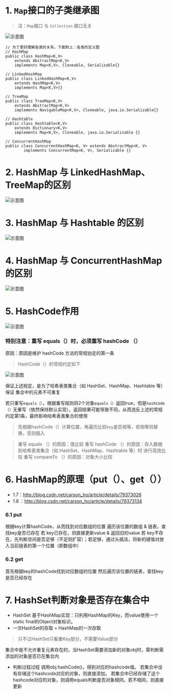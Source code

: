 # 1. `Map`接口的子类继承图
>注：`Map`接口 与 `Collection` 接口无关

![示意图](http://upload-images.jianshu.io/upload_images/944365-33093ba53e052dd5.png?imageMogr2/auto-orient/strip%7CimageView2/2/w/1240)



```
// 为了更好理解各类的关系，下面附上：各类的定义图
// HashMap 
public class HashMap<K,V> 
    extends AbstractMap<K,V> 
    implements Map<K,V>, Cloneable, Serializable{} 
 
// LinkedHashMap 
public class LinkedHashMap<K,V> 
    extends HashMap<K,V> 
    implements Map<K,V>{}

// TreeMap 
public class TreeMap<K,V> 
    extends AbstractMap<K,V> 
    implements NavigableMap<K,V>, Cloneable, java.io.Serializable{} 

// Hashtable 
public class Hashtable<K,V> 
    extends Dictionary<K,V> 
    implements Map<K,V>, Cloneable, java.io.Serializable {} 

// ConcurrentHashMap 
public class ConcurrentHashMap<K, V> extends AbstractMap<K, V> 
        implements ConcurrentMap<K, V>, Serializable {} 
```

# 2. HashMap 与 LinkedHashMap、TreeMap的区别

![示意图](http://upload-images.jianshu.io/upload_images/944365-d5e9d83cb1dd662f.png?imageMogr2/auto-orient/strip%7CimageView2/2/w/1240)


# 3. HashMap 与 Hashtable 的区别
![示意图](http://upload-images.jianshu.io/upload_images/944365-84ac966cd49e8fff.png?imageMogr2/auto-orient/strip%7CimageView2/2/w/1240)




# 4. HashMap 与 ConcurrentHashMap 的区别
![示意图](http://upload-images.jianshu.io/upload_images/944365-eab2bdec80d61e6a.png?imageMogr2/auto-orient/strip%7CimageView2/2/w/1240)


#  5. HashCode作用
![示意图](http://upload-images.jianshu.io/upload_images/944365-14444e0456c60bbe.png?imageMogr2/auto-orient/strip%7CimageView2/2/w/1240)

### 特别注意：重写 equals（）时，必须重写 hashCode （）
原因：原因是维护 hashCode 方法的常规协定的第一条
>HashCode（）的常规约定如下

![示意图](http://upload-images.jianshu.io/upload_images/944365-db4a7a0c3b5db069.png?imageMogr2/auto-orient/strip%7CimageView2/2/w/1240)

保证上述规定，是为了哈希表类集合（如 HashSet、HashMap、Hashtable 等）保证 集合中的元素不可重复

若只重写`equals（）`，根据重写规则将2个对象`equals（）`返回true，但是`hashCode（）`无重写（依然保持默认实现），返回结果可能导致不同，从而违反上述的常规约定第1条，最终影响哈希表类集合的使用
>先根据hashCode（）计算位置，再遍历比较`key`是否相等，若相等则替换，否则插入



>重写 equals （）的原因：值比较
重写 hashCode （）的原因：存入数据到哈希表类集合（如 HashSet、HashMap、Hashtable 等）时 进行高效比较
>重写 compareTo （）的原因：对象大小比较


# 6.  HashMap的原理（put（）、get（））
- 1.7：http://blog.csdn.net/carson_ho/article/details/79373026
 
- 1.8 ：http://blog.csdn.net/carson_ho/article/details/79373134


### 6.1 put

根据key计算hashCode，从而找到对应数组的位置
遍历该位置的数组 & 链表，查找key是否已存在
若 key已存在，则直接更新value & 返回旧的value
若 key不存在，先判断空间是否足够（不足则扩容）；若足够，通过头插法，将新的键值对放入当前链表的第一个位置（即数组中）

### 6.2 get

首先根据key的hashCode找到对应数组的位置
然后遍历该位置的链表，查找key是否已经存在

# 7.  HashSet判断对象是否存在集合中

- HashSet 基于HashMap实现：只利用HashMap的Key，而value使用一个 static final的Object对象标识。
- 一次HashSet的存取 = HashMap的一次存取
>只不过HashSet只看重Key部分，不需要Value部分

集合中是不允许重复元素存在的，当HashSet需要添加新的对象obj时，需判断需添加的对象是否已在集合内

- 判断过程过程
调用obj.hashCode()，得到对应的hashcode值。
若集合中没有存储这个hashcode对应的对象，则直接添加。
若集合中已经存储了这个hashcode对应的对象，则调用equals判断是否对象相同。若不相同，则直接更新